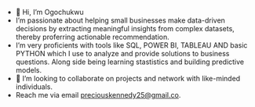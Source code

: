 - 👋 Hi, I’m Ogochukwu
-  I’m passionate about helping small businesses make data-driven decisions by extracting meaningful insights from complex datasets, thereby proferring actionable recommendation.
-  I’m very proficients with tools like SQL, POWER BI, TABLEAU AND basic PYTHON which I use to analyze and provide solutions to business questions. Along side being learning stastistics and building predictive models.
- 💞️ I’m looking to collaborate on projects and network with like-minded individuals.
- Reach me via email preciouskennedy25@gmail.co.


<!---
Ogoo-vizData/Ogoo-vizData is a ✨ special ✨ repository because its `README.md` (this file) appears on your GitHub profile.
You can click the Preview link to take a look at your changes.
--->
